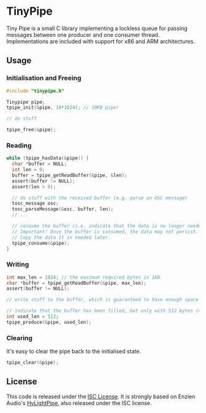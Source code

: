 # TinyPipe
Tiny Pipe is a small C library implementing a lockless queue for passing messages between one producer and one consumer thread. Implementations are included with support for x86 and ARM architectures.

## Usage

### Initialisation and Freeing
```c
#include "tinypipe.h"

Tinypipe pipe;
tpipe_init(&pipe, 10*1024); // 10KB pipe!

// do stuff

tpipe_free(&pipe);
```

### Reading
```c
while (tpipe_hasData(&pipe)) {
  char *buffer = NULL;
  int len = 0;
  buffer = tpipe_getReadBuffer(&pipe, &len);
  assert(buffer != NULL);
  assert(len > 0);

  // do stuff with the received buffer (e.g. parse an OSC message)
  tosc_message osc;
  tosc_parseMessage(&osc, buffer, len);
  // ...

  // consume the buffer (i.e. indicate that the data is no longer needed)
  // Important! Once the buffer is consumed, the data may not persist.
  // Copy the data it is needed later.
  tpipe_consume(&pipe);
}
```

### Writing
```c
int max_len = 1024; // the maximum required bytes is 1KB
char *buffer = tpipe_getReadBuffer(&pipe, max_len);
assert(buffer != NULL);

// write stuff to the buffer, which is guaranteed to have enough space to write the maximum requested length

// indicate that the buffer has been filled, but only with 512 bytes (<= max_len)
int used_len = 512;
tpipe_produce(&pipe, used_len);
```

### Clearing
It's easy to clear the pipe back to the initialised state.
```c
tpipe_clear(&pipe);
```

## License
This code is released under the [ISC License](https://opensource.org/licenses/ISC). It is strongly based on Enzien Audio's [HvLightPipe](https://github.com/enzienaudio/heavy/blob/master/src/TinyPipe.h), also released under the ISC license.
